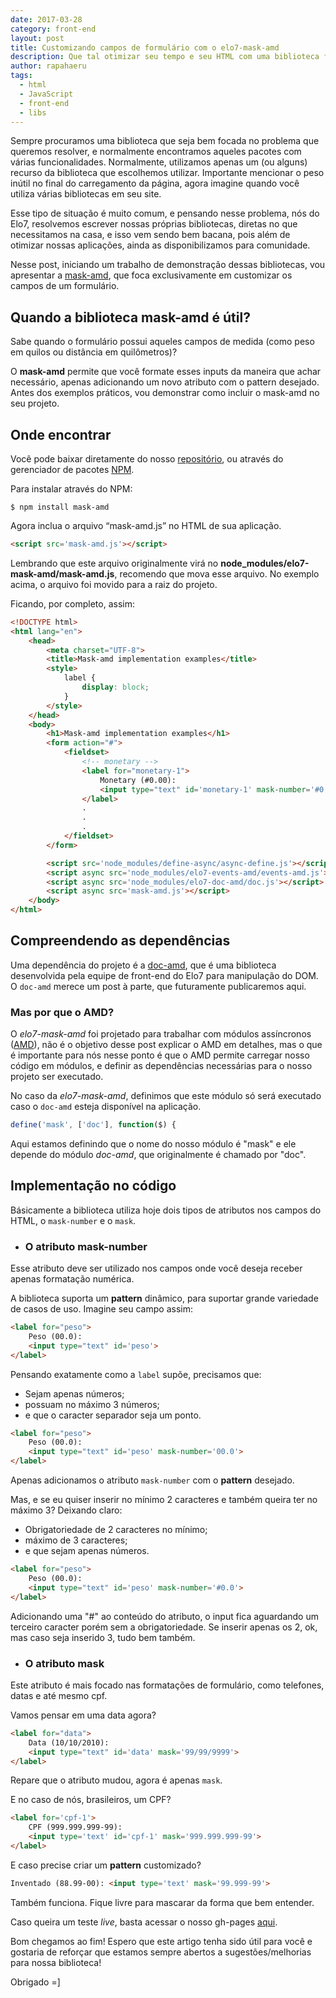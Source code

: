 ```yaml
---
date: 2017-03-28
category: front-end
layout: post
title: Customizando campos de formulário com o elo7-mask-amd
description: Que tal otimizar seu tempo e seu HTML com uma biblioteca focada diretamente no que é preciso? Direto ao ponto, a mask-amd tem como único objetivo, formatar os campos do seu formulário.
author: rapahaeru
tags:
  - html
  - JavaScript
  - front-end
  - libs
---
```


Sempre procuramos uma biblioteca que seja bem focada no problema que queremos resolver, e normalmente encontramos aqueles pacotes com várias funcionalidades. Normalmente, utilizamos apenas um (ou alguns) recurso da biblioteca que escolhemos utilizar. Importante mencionar o peso inútil no final do carregamento da página, agora imagine quando você utiliza várias bibliotecas em seu site.

Esse tipo de situação é muito comum, e pensando nesse problema, nós do Elo7, resolvemos escrever nossas próprias bibliotecas, diretas no que necessitamos na casa, e isso vem sendo bem bacana, pois além de otimizar nossas aplicações, ainda as disponibilizamos para comunidade.

Nesse post, iniciando um trabalho de demonstração dessas bibliotecas, vou apresentar a [mask-amd](https://github.com/elo7/mask-amd), que foca exclusivamente em customizar os campos de um formulário.

## Quando a biblioteca mask-amd é útil?

Sabe quando o formulário possui aqueles campos de medida (como peso em quilos ou distância em quilômetros)?

O **mask-amd** permite que você formate esses inputs da maneira que achar necessário, apenas adicionando um novo atributo com o pattern desejado. Antes dos exemplos práticos, vou demonstrar como incluir o mask-amd no seu projeto.

## Onde encontrar
Você pode baixar diretamente do nosso [repositório](https://github.com/elo7/mask-amd), ou através do gerenciador de pacotes [NPM](https://www.npmjs.com/package/elo7-mask-amd).

Para instalar através do NPM:

```
$ npm install mask-amd
```

Agora inclua o arquivo “mask-amd.js” no HTML de sua aplicação.

```html
<script src='mask-amd.js'></script>
```

Lembrando que este arquivo originalmente virá no **node_modules/elo7-mask-amd/mask-amd.js**, recomendo que mova esse arquivo. No exemplo acima, o arquivo foi movido para a raiz do projeto.

Ficando, por completo, assim:

```html
<!DOCTYPE html>
<html lang="en">
	<head>
		<meta charset="UTF-8">
		<title>Mask-amd implementation examples</title>
		<style>
			label {
				display: block;
			}
		</style>
	</head>
	<body>
		<h1>Mask-amd implementation examples</h1>
		<form action="#">
			<fieldset>
				<!-- monetary -->
				<label for="monetary-1">
					Monetary (#0.00):
					<input type="text" id='monetary-1' mask-number='#0.00' placeholder='0.00'>
				</label>
				.
				.
				.
			</fieldset>
		</form>

		<script src='node_modules/define-async/async-define.js'></script>
		<script async src='node_modules/elo7-events-amd/events-amd.js'></script>
		<script async src='node_modules/elo7-doc-amd/doc.js'></script>
		<script async src='mask-amd.js'></script>
	</body>
</html>
```

## Compreendendo as dependências

Uma dependência do projeto é a [doc-amd](https://github.com/elo7/doc-amd/), que é uma biblioteca desenvolvida pela equipe de front-end do Elo7 para manipulação do DOM. O `doc-amd` merece um post à parte, que futuramente publicaremos aqui.

### Mas por que o AMD?

O *elo7-mask-amd* foi projetado para trabalhar com módulos assíncronos ([AMD](https://en.wikipedia.org/wiki/Asynchronous_module_definition)), não é o objetivo desse post explicar o AMD em detalhes, mas o que é importante para nós nesse ponto é que o AMD permite carregar nosso código em módulos, e definir as dependências necessárias para o nosso projeto ser executado.

No caso da *elo7-mask-amd*, definimos que este módulo só será executado caso o `doc-amd` esteja disponível na aplicação.

```javaScript
define('mask', ['doc'], function($) {
```
Aqui estamos definindo que o nome do nosso módulo é "mask" e ele depende do módulo *doc-amd*, que originalmente é chamado por "doc".

## Implementação no código

Básicamente a biblioteca utiliza hoje dois tipos de atributos nos campos do HTML, o `mask-number` e o `mask`.

* ### O atributo mask-number

Esse atributo deve ser utilizado nos campos onde você deseja receber apenas formatação numérica.

A biblioteca suporta um **pattern** dinâmico, para suportar grande variedade de casos de uso.
Imagine seu campo assim:

```html
<label for="peso">
	Peso (00.0):
	<input type="text" id='peso'>
</label>
```
Pensando exatamente como a `label` supõe, precisamos que:
* Sejam apenas números;
* possuam no máximo 3 números;
* e que o caracter separador seja um ponto.


```html
<label for="peso">
	Peso (00.0):
	<input type="text" id='peso' mask-number='00.0'>
</label>
```
Apenas adicionamos o atributo `mask-number` com o **pattern** desejado.

Mas, e se eu quiser inserir no mínimo 2 caracteres e também queira ter no máximo 3?
Deixando claro:

* Obrigatoriedade de 2 caracteres no mínimo;
* máximo de 3 caracteres;
* e que sejam apenas números.

```html
<label for="peso">
	Peso (00.0):
	<input type="text" id='peso' mask-number='#0.0'>
</label>
```
Adicionando uma "#" ao conteúdo do atributo, o input fica aguardando um terceiro caracter porém sem a obrigatoriedade. Se inserir apenas os 2, ok, mas caso seja inserido 3, tudo bem também.

* ### O atributo mask

Este atributo é mais focado nas formatações de formulário, como telefones, datas e até mesmo cpf.

Vamos pensar em uma data agora?

```html
<label for="data">
	Data (10/10/2010):
	<input type="text" id='data' mask='99/99/9999'>
</label>
```
Repare que o atributo mudou, agora é apenas `mask`.

E no caso de nós, brasileiros, um CPF?
```html
<label for='cpf-1'>
	CPF (999.999.999-99):
	<input type='text' id='cpf-1' mask='999.999.999-99'>
</label>
```

E caso precise criar um **pattern** customizado?

```html
Inventado (88.99-00): <input type='text' mask='99.999-99'>
```
Também funciona. Fique livre para mascarar da forma que bem entender.

Caso queira um teste *live*, basta acessar o nosso gh-pages [aqui](https://elo7.github.io/mask-amd/).

Bom chegamos ao fim! Espero que este artigo tenha sido útil para você e gostaria de reforçar que estamos sempre abertos a sugestões/melhorias para nossa biblioteca!

Obrigado =]
